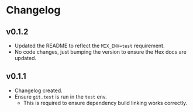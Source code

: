 # Changelog

## v0.1.2

* Updated the README to reflect the `MIX_ENV=test` requirement.
* No code changes, just bumping the version to ensure the Hex docs are updated.

## v0.1.1

* Changelog created.
* Ensure `git.test` is run in the `test` env.
  * This is required to ensure dependency build linking works correctly.

